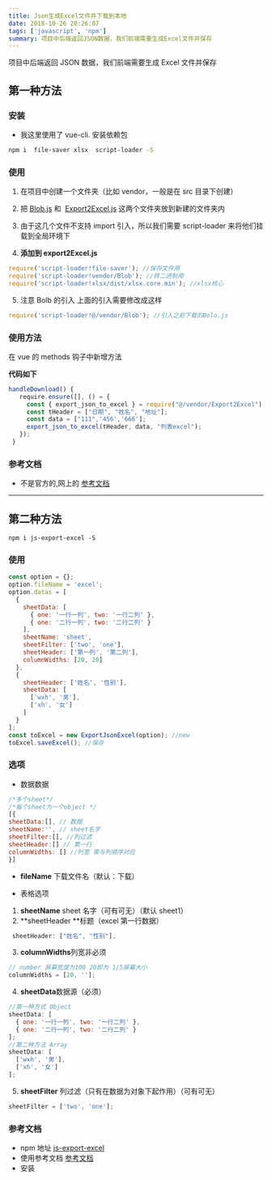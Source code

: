 ```yaml
---
title: Json生成Excel文件并下载到本地
date: 2018-10-26 20:26:07
tags: ['javascript', 'npm']
summary: 项目中后端返回JSON数据，我们前端需要生成Excel文件并保存
---
```


项目中后端返回 JSON 数据，我们前端需要生成 Excel 文件并保存

<!--more-->

## 第一种方法

### 安装

- 我这里使用了 vue-cli. 安装依赖包

```bash
npm i  file-saver xlsx  script-loader -S
```

### 使用

1.  在项目中创建一个文件夹（比如 vendor，一般是在 src 目录下创建）

2.  把 [Blob.js](https://github.com/eligrey/Blob.js/blob/master/Blob.js) 和  [Export2Excel.js](https://www.baidu.com/s?wd=export2excel.js) 这两个文件夹放到新建的文件夹内

3.  由于这几个文件不支持 import 引入，所以我们需要 script-loader 来将他们挂载到全局环境下

4.  **添加到 export2Excel.js**

```javascript
require('script-loader!file-saver'); //保存文件用
require('script-loader!vendor/Blob'); //转二进制用
require('script-loader!xlsx/dist/xlsx.core.min'); //xlsx核心
```

5. 注意 Bolb 的引入 上面的引入需要修改成这样

```javascript
require('script-loader!@/vendor/Blob'); //引入之前下载的Bolo.js
```

### 使用方法

在 vue 的 methods 钩子中新增方法

**代码如下**

```javascript
handleDownload() {
   require.ensure([], () = {
     const { export_json_to_excel } = require("@/vendor/Export2Excel");
     const tHeader = ["日期", "姓名", "地址"];
     const data = ["111",'456','666'];
     export_json_to_excel(tHeader, data, "列表excel");
   });
 }
```

### 参考文档

- 不是官方的,网上的 [参考文档](https://www.cnblogs.com/qiu-Ann/p/7743897.html)

---

## 第二种方法

```shell
npm i js-export-excel -S
```

### 使用

```javascript
const option = {};
option.fileName = 'excel';
option.datas = [
  {
    sheetData: [
      { one: '一行一列', two: '一行二列' },
      { one: '二行一列', two: '二行二列' }
    ],
    sheetName: 'sheet',
    sheetFilter: ['two', 'one'],
    sheetHeader: ['第一列', '第二列'],
    columnWidths: [20, 20]
  },
  {
    sheetHeader: ['姓名', '性别'],
    sheetData: [
      ['wxh', '男'],
      ['xh', '女']
    ]
  }
];
const toExcel = new ExportJsonExcel(option); //new
toExcel.saveExcel(); //保存
```

### 选项

- 数据数据

```javascript
/*多个sheet*/
/*每个sheet为一个object */
[{
sheetData:[], // 数据
sheetName:'', // sheet名字
sheetFilter:[], //列过滤
sheetHeader:[] // 第一行
columnWidths: [] //列宽 需与列顺序对应
}]
```

  - **fileName** 下载文件名（默认：下载）

- 表格选项

1.  **sheetName** sheet 名字（可有可无）（默认 sheet1）
2.  **sheetHeader **标题（excel 第一行数据）

```javascript
 sheetHeader: ["姓名", "性别"],
```

3.  **columnWidths**列宽非必须

```javascript
// number 屏幕宽度为100 20即为 1/5屏幕大小
columnWidths = [20, ''];
```

4.  **sheetData**数据源（必须）

```javascript
//第一种方式 Object
sheetData: [
  { one: '一行一列', two: '一行二列' },
  { one: '二行一列', two: '二行二列' }
];
//第二种方法 Array
sheetData: [
  ['wxh', '男'],
  ['xh', '女']
];
```

5.  **sheetFilter** 列过滤（只有在数据为对象下起作用）（可有可无）

```javascript
sheetFilter = ['two', 'one'];
```

### 参考文档

- npm 地址 [js-export-excel](https://www.npmjs.com/package/js-export-excel)
- 使用参考文档 [参考文档](https://coding.cuikangjie.com/content/26/%E7%BA%AFJS%E5%AF%BC%E5%87%BAexcel%EF%BC%88%E6%94%AF%E6%8C%81%E4%B8%AD%E6%96%87%EF%BC%89)
- 安装
